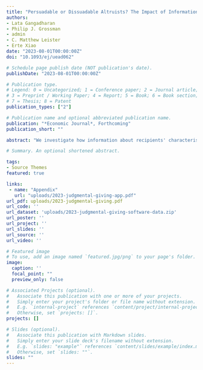 ```yaml
---
title: "Persuadable or Dissuadable Altruists? The Impact of Information of Recipient Characteristics on Giving"
authors:
- Lata Gangadharan
- Philip J. Grossman
- admin
- C. Matthew Leister
- Erte Xiao
date: "2023-08-01T00:00:00Z"
doi: "10.1093/ej/uead062"

# Schedule page publish date (NOT publication's date).
publishDate: "2023-08-01T00:00:00Z"

# Publication type.
# Legend: 0 = Uncategorized; 1 = Conference paper; 2 = Journal article;
# 3 = Preprint / Working Paper; 4 = Report; 5 = Book; 6 = Book section;
# 7 = Thesis; 8 = Patent
publication_types: ["2"]

# Publication name and optional abbreviated publication name.
publication: "*Economic Journal*, Forthcoming"
publication_short: ""

abstract: "We investigate how information about recipients' characteristics affects donors' giving as opposed to when no information is available. In a rational model in which information causes a donor to update her assessment of the recipient's deservingness, we introduce the idea that altruism can be 'persuadable' ('dissuadable') by information about positive (negative) characteristics. We report data from three experiments in which donors are provided information regarding three recipient characteristics: alcoholism, attending courses, and disability. Across different characteristics, our results are broadly consistent with the predictions of persuadable altruism. Overall, we find a positive net impact of providing information on aggregate giving."

# Summary. An optional shortened abstract.

tags:
- Source Themes
featured: true

links:
 - name: "Appendix"
   url: "uploads/2023-judgmental-giving-app.pdf"
url_pdf: uploads/2023-judgmental-giving.pdf
url_code: ''
url_dataset: 'uploads/2023-judgmental-giving-software-data.zip'
url_poster: ''
url_project: ''
url_slides: ''
url_source: ''
url_video: ''

# Featured image
# To use, add an image named `featured.jpg/png` to your page's folder.
image:
  caption: ''
  focal_point: ""
  preview_only: false

# Associated Projects (optional).
#   Associate this publication with one or more of your projects.
#   Simply enter your project's folder or file name without extension.
#   E.g. `internal-project` references `content/project/internal-project/index.md`.
#   Otherwise, set `projects: []`.
projects: []

# Slides (optional).
#   Associate this publication with Markdown slides.
#   Simply enter your slide deck's filename without extension.
#   E.g. `slides: "example"` references `content/slides/example/index.md`.
#   Otherwise, set `slides: ""`.
slides: ""
---
```

